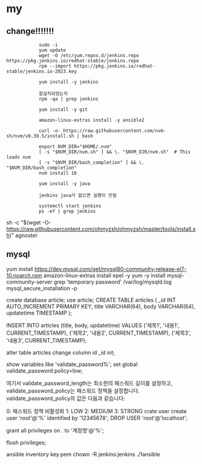 # my

## change!!!!!!!

                sudo -i
                yum update
                wget -O /etc/yum.repos.d/jenkins.repo https://pkg.jenkins.io/redhat-stable/jenkins.repo
                rpm --import https://pkg.jenkins.io/redhat-stable/jenkins.io-2023.key

                yum install -y jenkins

                잘설치되었는지
                rpm -qa | grep jenkins

                yum install -y git

                amazon-linux-extras install -y ansible2

                curl -o- https://raw.githubusercontent.com/nvm-sh/nvm/v0.39.5/install.sh | bash

                export NVM_DIR="$HOME/.nvm"
                [ -s "$NVM_DIR/nvm.sh" ] && \. "$NVM_DIR/nvm.sh"  # This loads nvm
                [ -s "$NVM_DIR/bash_completion" ] && \. "$NVM_DIR/bash_completion"
                nvm install 16

                yum install -y java

                jenkins java가 없으면 실행이 안됨

                systemctl start jenkins
                ps -ef | grep jenkins

sh -c "$(wget -O- https://raw.githubusercontent.com/ohmyzsh/ohmyzsh/master/tools/install.sh)"
agnoster

## mysql

yum install https://dev.mysql.com/get/mysql80-community-release-el7-10.noarch.rpm
amazon-linux-extras install epel -y
yum -y install mysql-community-server
grep 'temporary password' /var/log/mysqld.log
mysql_secure_installation -p

create database article;
use article;
CREATE TABLE articles (
\_id INT AUTO_INCREMENT PRIMARY KEY,
title VARCHAR(64),
body VARCHAR(64),
updatetime TIMESTAMP
);

INSERT INTO articles (title, body, updatetime) VALUES
('제목1', '내용1', CURRENT_TIMESTAMP),
('제목2', '내용2', CURRENT_TIMESTAMP),
('제목3', '내용3', CURRENT_TIMESTAMP);

alter table articles change column id \_id int;

show variables like 'validate_password%';
set global validate_password.policy=low;

여기서 validate_password_length는 최소한의 패스워드 길이를 설정하고, validate_password_policy는 패스워드 정책을 설정합니다. validate_password_policy의 값은 다음과 같습니다:

0: 패스워드 정책 비활성화
1: LOW
2: MEDIUM
3: STRONG
crate user
create user 'root'@'%' identified by '12345678';
DROP USER 'root'@'localhost';

grant all privileges on _._ to '계정명'@'%';

flush privileges;

ansible inventory key.pem chown -R jenkins:jenkins ./1ansible
